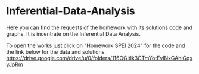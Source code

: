 # Inferential-Data-Analysis
Here you can find the requests of the homework with its solutions code and graphs. It is incentrate on the Inferential Data Analysis.

To open the works just click on "Homework SPEI 2024" for the code and the link below for the data and solutions.
https://drive.google.com/drive/u/0/folders/116OGitIk3CTmYotEvlNxGAhiGqxyJpRm
